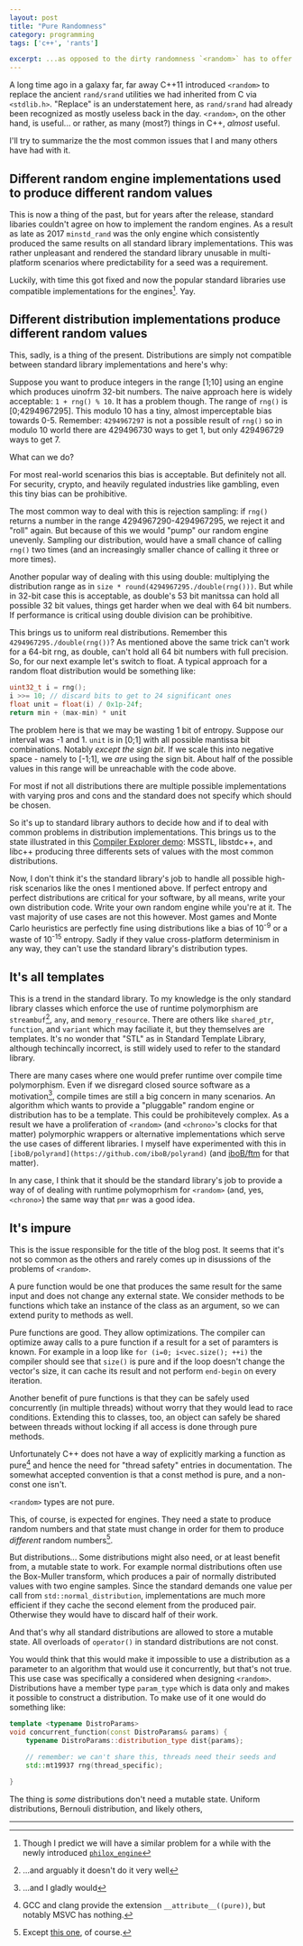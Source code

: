 ```yaml
---
layout: post
title: "Pure Randomness"
category: programming
tags: ['c++', 'rants']

excerpt: ...as opposed to the dirty randomness `<random>` has to offer
---
```


A long time ago in a galaxy far, far away C++11 introduced `<random>` to replace the ancient `rand/srand` utilities we had inherited from C via `<stdlib.h>`. "Replace" is an understatement here, as `rand/srand` had already been recognized as mostly useless back in the day. `<random>`, on the other hand, is useful... or rather, as many (most?) things in C++, *almost* useful.

I'll try to summarize the the most common issues that I and many others have had with it.

## Different random engine implementations used to produce different random values

This is now a thing of the past, but for years after the release, standard libaries couldn't agree on how to implement the random engines. As a result as late as 2017 `minstd_rand` was the only engine which consistently produced the same results on all standard library implementations. This was rather unpleasant and rendered the standard library unusable in multi-platform scenarios where predictability for a seed was a requirement.

Luckily, with time this got fixed and now the popular standard libraries use compatible implementations for the engines[^1]. Yay.

## Different distribution implementations produce different random values

This, sadly, is a thing of the present. Distributions are simply not compatible between standard library implementations and here's why:

Suppose you want to produce integers in the range \[1;10\] using an engine which produces uinofrm 32-bit numbers. The naive approach here is widely acceptable: `1 + rng() % 10`. It has a problem though. The range of `rng()` is \[0;4294967295\]. This modulo 10 has a tiny, almost imperceptable bias towards 0-5. Remember: `4294967297` is not a possible result of `rng()` so in modulo 10 world there are 429496730 ways to get 1, but only 429496729 ways to get 7.

What can we do?

For most real-world scenarios this bias is acceptable. But definitely not all. For security, crypto, and heavily regulated industries like gambling, even this tiny bias can be prohibitive.

The most common way to deal with this is rejection sampling: if `rng()` returns a number in the range 4294967290-4294967295, we reject it and "roll" again. But because of this we would "pump" our random engine unevenly. Sampling our distribution, would have a small chance of calling `rng()` two times (and an increasingly smaller chance of calling it three or more times).

Another popular way of dealing with this using double: multiplying the distribution range as in `size * round(4294967295./double(rng()))`. But while in 32-bit case this is acceptable, as double's 53 bit manitssa can hold all possible 32 bit values, things get harder when we deal with 64 bit numbers. If performance is critical using double division can be prohibitive.

This brings us to uniform real distributions. Remember this `4294967295./double(rng())`? As mentioned above the same trick can't work for a 64-bit rng, as double, can't hold all 64 bit numbers with full precision. So, for our next example let's switch to float. A typical approach for a random float distribution would be something like:

```c++
uint32_t i = rng();
i >>= 10; // discard bits to get to 24 significant ones
float unit = float(i) / 0x1p-24f;
return min + (max-min) * unit
```

The problem here is that we may be wasting 1 bit of entropy. Suppose our interval was -1 and 1. `unit` is in \[0;1\] with all possible mantissa bit combinations. Notably *except the sign bit*. If we scale this into negative space - namely to \[-1;1\], we *are* using the sign bit. About half of the possible values in this range will be unreachable with the code above.

For most if not all distributions there are multiple possible implementations with varying pros and cons and the standard does not specify which should be chosen.

So it's up to standard library authors to decide how and if to deal with common problems in distribution implementations. This brings us to the state illustrated in this [Compiler Explorer demo](https://godbolt.org/z/qv9zbfvEW): MSSTL, libstdc++, and libc++ producing three differents sets of values with the most common distributions.

Now, I don't think it's the standard library's job to handle all possible high-risk scenarios like the ones I mentioned above. If perfect entropy and perfect distributions are critical for your software, by all means, write your own distribution code. Write your own random engine while you're at it. The vast majority of use cases are not this however. Most games and Monte Carlo heuristics are perfectly fine using distributions like a bias of 10<sup>-9</sup> or a waste of 10<sup>-15</sup> entropy. Sadly if they value cross-platform determinism in any way, they can't use the standard library's distribution types.

## It's all templates

This is a trend in the standard library. To my knowledge is the only standard library classes which enforce the use of runtime polymorphism are `streambuf`[^2], `any`, and `memory_resource`. There are others like `shared_ptr`, `function`, and `variant` which may faciliate it, but they themselves are templates. It's no wonder that "STL" as in Standard Template Library, although techincally incorrect, is still widely used to refer to the standard library.

There are many cases where one would prefer runtime over compile time polymorphism. Even if we disregard closed source software as a motivation[^3], compile times are still a big concern in many scenarios. An algorithm which wants to provide a "pluggable" random engine or distribution has to be a template. This could be prohibitevely complex. As a result we have a proliferation of `<random>` (and `<chrono>`'s clocks for that matter) polymorphic wrappers or alternative implementations which serve the use cases of different libraries. I myself have experimented with this in `[iboB/polyrand](https://github.com/iboB/polyrand)` (and [iboB/ftm](https://github.com/iboB/ftm) for that matter).

In any case, I think that it should be the standard library's job to provide a way of of dealing with runtime polymoprhism for `<random>` (and, yes, `<chrono>`) the same way that `pmr` was a good idea.

## It's impure

This is the issue responsible for the title of the blog post. It seems that it's not so common as the others and rarely comes up in disussions of the problems of `<random>`.

A pure function would be one that produces the same result for the same input and does not change any external state. We consider methods to be functions which take an instance of the class as an argument, so we can extend purity to methods as well.

Pure functions are good. They allow optimizations. The compiler can optimize away calls to a pure function if a result for a set of paramters is known. For example in a loop like `for (i=0; i<vec.size(); ++i)` the compiler should see that `size()` is pure and if the loop doesn't change the vector's size, it can cache its result and not perform `end-begin` on every iteration.

Another benefit of pure functions is that they can be safely used concurrently (in multiple threads) without worry that they would lead to race conditions. Extending this to classes, too, an object can safely be shared between threads without locking if all access is done through pure methods.

Unfortunately C++ does not have a way of explicitly marking a function as pure[^4] and hence the need for "thread safety" entries in documentation. The somewhat accepted convention is that a const method is pure, and a non-const one isn't.

`<random>` types are not pure.

This, of course, is expected for engines. They need a state to produce random numbers and that state must change in order for them to produce *different* random numbers[^5].

But distributions... Some distributions might also need, or at least benefit from, a mutable state to work. For example normal distributions often use the Box-Muller transform, which produces a pair of normally distributed values with two engine samples. Since the standard demands one value per call from `std::normal_distribution`, implementations are much more efficient if they cache the second element from the produced pair. Otherwise they would have to discard half of their work.

And that's why all standard distributions are allowed to store a mutable state. All overloads of `operator()` in standard distributions are not const.

You would think that this would make it impossible to use a distribution as a parameter to an algorithm that would use it concurrently, but that's not true. This use case was specifically a considered when designing `<random>`. Distributions have a member type `param_type` which is data only and makes it possible to construct a distribution. To make use of it one would do something like:

```c++
template <typename DistroParams>
void concurrent_function(const DistroParams& params) {
    typename DistroParams::distribution_type dist{params};

    // remember: we can't share this, threads need their seeds and
    std::mt19937 rng(thread_specific);

}
```

The thing is *some* distributions don't need a mutable state. Uniform distributions, Bernouli distribution, and likely others,

___

[^1]: Though I predict we will have a similar problem for a while with the newly introduced [`philox_engine`](https://en.cppreference.com/w/cpp/numeric/random/philox_engine.html)
[^2]: ...and arguably it doesn't do it very well
[^3]: ...and I gladly would
[^4]: GCC and clang provide the extension `__attribute__((pure))`, but notably MSVC has nothing.
[^5]: Except [this one](https://xkcd.com/221/), of course.
